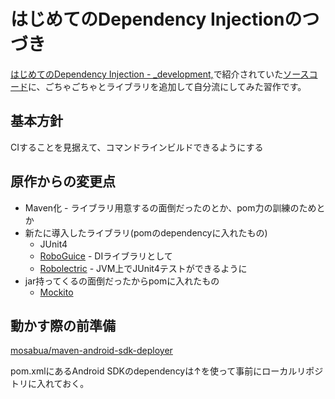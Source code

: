 はじめてのDependency Injectionのつづき
======================================

[はじめてのDependency Injection - _development,][0]で紹介されていた[ソースコード][1]に、ごちゃごちゃとライブラリを追加して自分流にしてみた習作です。

基本方針
--------

CIすることを見据えて、コマンドラインビルドできるようにする

原作からの変更点
----------------

* Maven化 - ライブラリ用意するの面倒だったのとか、pom力の訓練のためとか
* 新たに導入したライブラリ(pomのdependencyに入れたもの)
    * JUnit4
    * [RoboGuice][2] - DIライブラリとして
    * [Robolectric][3] - JVM上でJUnit4テストができるように
* jar持ってくるの面倒だったからpomに入れたもの
    * [Mockito][4]
    
動かす際の前準備
----------------

[mosabua/maven-android-sdk-deployer][5]

pom.xmlにあるAndroid SDKのdependencyは↑を使って事前にローカルリポジトリに入れておく。

[0]:http://d.hatena.ne.jp/esmasui/20121130/1354275028
[1]:https://github.com/esmasui/underdevelopment/tree/master/my-first-dependency-injection
[2]:http://code.google.com/p/roboguice/
[3]:http://pivotal.github.com/robolectric/
[4]:http://code.google.com/p/mockito/
[5]:https://github.com/mosabua/maven-android-sdk-deployer